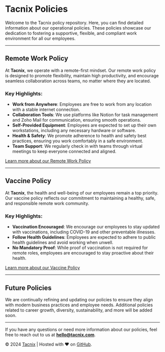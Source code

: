 # Tacnix Policies

Welcome to the Tacnix policy repository. Here, you can find detailed information about our operational policies. These policies showcase our dedication to fostering a supportive, flexible, and compliant work environment for all our employees.

---

## Remote Work Policy

At **Tacnix**, we operate with a remote-first mindset. Our remote work policy is designed to promote flexibility, maintain high productivity, and encourage seamless collaboration across teams, no matter where they are located.

### Key Highlights:
- **Work from Anywhere**: Employees are free to work from any location with a stable internet connection.
- **Collaboration Tools**: We use platforms like Notion for task management and Zoho Mail for communication, ensuring smooth operations.
- **Self-Provided Equipment**: Employees are expected to set up their own workstations, including any necessary hardware or software.
- **Health & Safety**: We promote adherence to health and safety best practices, ensuring you work comfortably in a safe environment.
- **Team Support**: We regularly check in with teams through virtual meetings to keep everyone connected and aligned.

[Learn more about our Remote Work Policy](https://www.tacnix.com/remote-policy)

---

## Vaccine Policy

At **Tacnix**, the health and well-being of our employees remain a top priority. Our vaccine policy reflects our commitment to maintaining a healthy, safe, and responsible remote work community.

### Key Highlights:
- **Vaccination Encouraged**: We encourage our employees to stay updated with vaccinations, including COVID-19 and other preventable illnesses.
- **Follow Health Guidelines**: Employees are expected to adhere to public health guidelines and avoid working when unwell.
- **No Mandatory Proof**: While proof of vaccination is not required for remote roles, employees are encouraged to stay proactive about their health.

[Learn more about our Vaccine Policy](https://www.tacnix.com/vaccine-policy)

---

## Future Policies

We are continually refining and updating our policies to ensure they align with modern business practices and employee needs. Additional policies related to career growth, diversity, sustainability, and more will be added soon.

---

If you have any questions or need more information about our policies, feel free to reach out to us at **hello@tacnix.com**.

&copy; 2024 [Tacnix](https://www.tacnix.com) | Hosted with &hearts; on [GitHub](https://www.github.com).
